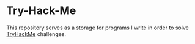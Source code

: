 # Try-Hack-Me

This repository serves as a storage for programs I write in order to solve [TryHackMe](https://tryhackme.com/ "TryHackMe Website") challenges.